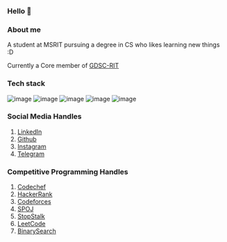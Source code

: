### Hello 👋

### About me
A student at MSRIT pursuing a degree in CS who likes learning new things :D 

Currently a Core member of [GDSC-RIT](https://github.com/DSC-RIT) 

### Tech stack
![image](https://img.shields.io/badge/MongoDB-4EA94B?style=for-the-badge&logo=mongodb&logoColor=white)
![image](https://img.shields.io/badge/Express.js-000000?style=for-the-badge&logo=express&logoColor=white)
![image](https://img.shields.io/badge/React-20232A?style=for-the-badge&logo=react&logoColor=61DAFB)
![image](https://img.shields.io/badge/Node.js-339933?style=for-the-badge&logo=nodedotjs&logoColor=white)
![image](https://img.shields.io/badge/Flutter-02569B?style=for-the-badge&logo=flutter&logoColor=white)


### Social Media Handles
1. [LinkedIn](https://www.linkedin.com/in/aakashpothepalli)
2. [Github](https://github.com/aakashpothepalli)
3. [Instagram](https://www.instagram.com/aakashpothepalli)
4. [Telegram](https://telegram.me/aakash9518)

### Competitive Programming Handles
1. [Codechef](https://www.codechef.com/users/aakash9518)
2. [HackerRank](https://www.hackerrank.com/aakashpothepalli)
3. [Codeforces](https://codeforces.com/profile/Aakash9518)
4. [SPOJ](https://www.spoj.com/users/aakash9518)
5. [StopStalk](https://www.stopstalk.com/user/profile/aakash9518)
6. [LeetCode](https://leetcode.com/aakashpothepalli/)
7. [BinarySearch](https://binarysearch.com/@/aakash9518)

